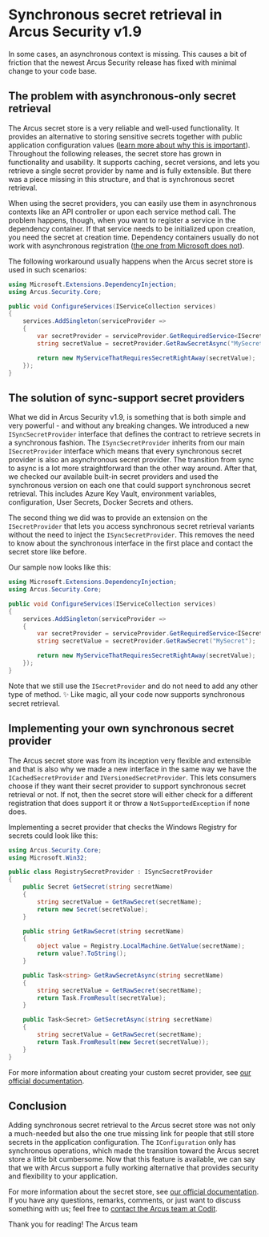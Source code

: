 # Synchronous secret retrieval in Arcus Security v1.9
In some cases, an asynchronous context is missing. This causes a bit of friction that the newest Arcus Security release has fixed with minimal change to your code base.

## The problem with asynchronous-only secret retrieval
The Arcus secret store is a very reliable and well-used functionality. It provides an alternative to storing sensitive secrets together with public application configuration values ([learn more about why this is important](https://www.codit.eu/blog/introducing-secret-store-net-core/)). Throughout the following releases, the secret store has grown in functionality and usability. It supports caching, secret versions, and lets you retrieve a single secret provider by name and is fully extensible. But there was a piece missing in this structure, and that is synchronous secret retrieval.

When using the secret providers, you can easily use them in asynchronous contexts like an API controller or upon each service method call. The problem happens, though, when you want to register a service in the dependency container. If that service needs to be initialized upon creation, you need the secret at creation time. Dependency containers usually do not work with asynchronous registration ([the one from Microsoft does not](https://learn.microsoft.com/en-us/dotnet/core/extensions/dependency-injection-guidelines#recommendations)).

The following workaround usually happens when the Arcus secret store is used in such scenarios:
```csharp
using Microsoft.Extensions.DependencyInjection;
using Arcus.Security.Core;

public void ConfigureServices(IServiceCollection services)
{
    services.AddSingleton(serviceProvider =>
    {
        var secretProvider = serviceProvider.GetRequiredService<ISecretProvider>();
        string secretValue = secretProvider.GetRawSecretAsync("MySecret").GetAwaiter().GetResult();

        return new MyServiceThatRequiresSecretRightAway(secretValue);
    });
}
```

## The solution of sync-support secret providers
What we did in Arcus Security v1.9, is something that is both simple and very powerful - and without any breaking changes. We introduced a new `ISyncSecretProvider` interface that defines the contract to retrieve secrets in a synchronous fashion.  The `ISyncSecretProvider` inherits from our main `ISecretProvider` interface which means that every synchronous secret provider is also an asynchronous secret provider. The transition from sync to async is a lot more straightforward than the other way around. After that, we checked our available built-in secret providers and used the synchronous version on each one that could support synchronous secret retrieval. This includes Azure Key Vault, environment variables, configuration, User Secrets, Docker Secrets and others.

The second thing we did was to provide an extension on the `ISecretProvider` that lets you access synchronous secret retrieval variants without the need to inject the `ISyncSecretProvider`. This removes the need to know about the synchronous interface in the first place and contact the secret store like before.

Our sample now looks like this:
```csharp
using Microsoft.Extensions.DependencyInjection;
using Arcus.Security.Core;

public void ConfigureServices(IServiceCollection services)
{
    services.AddSingleton(serviceProvider =>
    {
        var secretProvider = serviceProvider.GetRequiredService<ISecretProvider>();
        string secretValue = secretProvider.GetRawSecret("MySecret");

        return new MyServiceThatRequiresSecretRightAway(secretValue);
    });
}
```

Note that we still use the `ISecretProvider` and do not need to add any other type of method.
✨ Like magic, all your code now supports synchronous secret retrieval.

## Implementing your own synchronous secret provider
The Arcus secret store was from its inception very flexible and extensible and that is also why we made a new interface in the same way we have the `ICachedSecretProvider` and `IVersionedSecretProvider`. This lets consumers choose if they want their secret provider to support synchronous secret retrieval or not. If not, then the secret store will either check for a different registration that does support it or throw a `NotSupportedException` if none does.

Implementing a secret provider that checks the Windows Registry for secrets could look like this:
```csharp
using Arcus.Security.Core;
using Microsoft.Win32;

public class RegistrySecretProvider : ISyncSecretProvider
{
    public Secret GetSecret(string secretName)
    {
        string secretValue = GetRawSecret(secretName);
        return new Secret(secretValue);
    }

    public string GetRawSecret(string secretName)
    {
        object value = Registry.LocalMachine.GetValue(secretName);
        return value?.ToString();
    }

    public Task<string> GetRawSecretAsync(string secretName)
    {
        string secretValue = GetRawSecret(secretName);
        return Task.FromResult(secretValue);
    }

    public Task<Secret> GetSecretAsync(string secretName)
    {
        string secretValue = GetRawSecret(secretName);
        return Task.FromResult(new Secret(secretValue));
    }
}
```

For more information about creating your custom secret provider, see [our official documentation](https://security.arcus-azure.net/Features/secret-store/create-new-secret-provider).

## Conclusion
Adding synchronous secret retrieval to the Arcus secret store was not only a much-needed but also the one true missing link for people that still store secrets in the application configuration. The `IConfiguration` only has synchronous operations, which made the transition toward the Arcus secret store a little bit cumbersome. Now that this feature is available, we can say that we with Arcus support a fully working alternative that provides security and flexibility to your application.

For more information about the secret store, see [our official documentation](https://security.arcus-azure.net/features/secret-store). If you have any questions, remarks, comments, or just want to discuss something with us; feel free to [contact the Arcus team at Codit](https://github.com/arcus-azure/arcus.security/issues/new/choose).

Thank you for reading!
The Arcus team